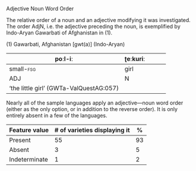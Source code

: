 <span id="_Hlk50649053" class="anchor"></span>Adjective Noun Word Order

The relative order of a noun and an adjective modifying it was
investigated. The order AdjN, i.e. the adjective preceding the noun, is
exemplified by Indo-Aryan Gawarbati of Afghanistan in (1).

(1) <span id="_Ref531867975" class="anchor"></span>Gawarbati,
    Afghanistan \[gwt(a)\] (Indo-Aryan)

| poːl-iː                                                                               | ʈeːkuriː |     |     |     |
|---------------------------------------------------------------------------------------|----------|-----|-----|-----|
| small-<span style="font-variant:small-caps;">fsg</span>                               | girl     |     |     |     |
| ADJ                                                                                   | N        |     |     |     |
| <span id="_Hlk50649735" class="anchor"></span>‘the little girl’ (GWTa-ValQuestAG:057) |

Nearly all of the sample languages apply an adjective—noun word order
(either as the only option, or in addition to the reverse order). It is
only entirely absent in a few of the languages.

| Feature value | \# of varieties displaying it | %   |
|---------------|-------------------------------|-----|
| Present       | 55                            | 93  |
| Absent        | 3                             | 5   |
| Indeterminate | 1                             | 2   |


